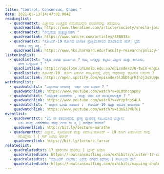 ```yaml
---
title: "Control, Consensus, Chaos "
date: 2021-05-13T14:47:02.084Z
readinglist:
  - quadreadtxt: ವಿಜ್ಞಾನವು ಉಚ್ಛೈಶ್ರವ ಕುದುರೆಯನ್ನೇರಿ ಪರಿಹಾರವನ್ನು ತರುವುದಿಲ್ಲ
    quadreadlink: https://www.thenation.com/article/society/sheila-jasanoff-interview-coronavirus/
  - quadreadtxt: "ನಮ್ರತೆಯ ತಂತ್ರಜ್ಞಾನಗಳು "
    quadreadlink: https://www.nature.com/articles/450033a
  - quadreadtxt: "ಕೋವಿಡ್-19‌ ರೋಗದ ಜಾಗತಿಕ ಪ್ರತಿಕ್ರಿಯೆಗಳಿಂದ ದೊರೆತಿರುವ ಕಲಿಕೆ, ಭ್ರಮೆ
      ಹಾಗೂ ನಗ್ನ ಸತ್ಯ. "
    quadreadlink: https://www.hks.harvard.edu/faculty-research/policy-topics/health/fallacies-hard-truths-and-lessons-learned-global-response
listeninglist:
  - quadlisttxt: "ಸತ್ಯದ ಎರಡು ಮುಖಗಳು ? ನಮ್ಮ ಜಗತ್ತನ್ನು ಕಟ್ಟಲು ವಿಜ್ಞಾನ ಮತ್ತು ಕಾನೂನು,
      ಹೇಗೆ ಒಗ್ಗೂಡಿವೆ ? "
    quadlistlink: https://upclose.unimelb.edu.au/episode/370-twin-engines-truth-how-science-and-law-interact-construct-our-world
  - quadlisttxt: ಕೋವಿಡ್-19‌  ರೋಗ ಪಿಡುಗಿನ ಪರಿಸ್ಥಿತಿಯಲ್ಲಿ ವಿಭಿನ್ನ ದೇಶಗಳನ್ನು ಹೋಲಿಸ ಬಹುದೇ ?
    quadlistlink: https://open.spotify.com/episode/5l3bDEqrhJhJj3sSUppndY?si=ldL-e0_mRS6xg4gfm92IlQ
watchinglist:
  - quadwatchtxt: "ವಿಜ್ಞಾನವು ಜೀವನಕ್ಕೆ  ಅರ್ಥ ನೀಡ ಬಲ್ಲದೇ ? "
    quadwatchlink: https://www.youtube.com/watch?v=0idthcqapD8
  - quadwatchtxt: "ಅನಿಶ್ಚಿತತೆ ಎಂದರೇನು , ಮತ್ತು ಅದು ಏಕೆ ಮುಖ್ಯವಾಗುತ್ತದೆ ? "
    quadwatchlink: https://www.youtube.com/watch?v=VrzpfnpS4LA
  - quadwatchtxt: " ಅಜ್ಞಾನ ಒಂದು ವರದಾನ :  ಕೋವಿಡ್-19 ಮತ್ತು ಅರಿವಿನ ರಾಜಕೀಯ "
    quadwatchlink: https://www.youtube.com/watch?v=i3uG3JWkTOI
eventlist:
  - quadeventtxt: "21 ನೇ ಶತಮಾನದಲ್ಲಿ ಪ್ರಸಕ್ತ ವ್ಯಾಪನಕ್ಕೆ ಸಂಬಂಧಿಸಿದ ವಿಜ್ಞಾನ:
      ಅಂಕಿ-ಸಂಖ್ಯೆ ವಿವರಣೆಗಳು ಮತ್ತು ಗಣಕ ಶಾ ಸ್ತ್ರ | ಮಾಧವ ಮರಾಠೆ"
    quadeventlink: http://bit.ly/lecture-marathe
  - quadeventtxt: ವಿಜ್ಞಾನ, ಸೃಜನಶೀಲತೆ ಮತ್ತು ಸಮಾಜ:ಕೋವಿಡ್‌ – 19 ರೋಗ ಪಿಡುಗಿನಿಂದ ನಾವು
      ಕಲಿತಿದ್ದೇನು ? | ಸರ್‌ ಜರೆಮಿ ಫರಾರ್‌
    quadeventlink: https://bit.ly/lecture-farrar
relatedlist:
  - quadrelatedtxt: 17 ಪ್ರಕರಣಗಳ ಹೊನಲು | ಬ್ಲಾಸ್ಟ್‌ ಥಿಯರಿ
    quadrelatedlink: https://nowtransmitting.com/exhibits/cluster-17-cases/
  - quadrelatedtxt: "ಮ್ಯಾಪಿಂಗ್‌ ಖಾಲೆರಾ: ಎರಡು ನಗರದ ಕಥೆಗಳು | ಸೋನಿಯಾ ಶಾ"
    quadrelatedlink: https://nowtransmitting.com/exhibits/mapping-cholera/
---
```

